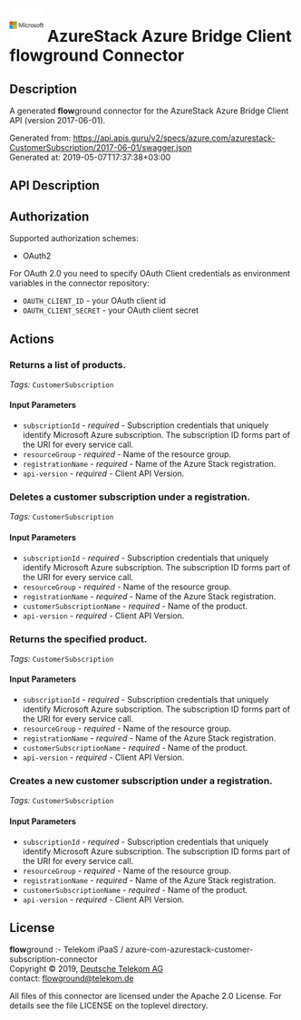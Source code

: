 # ![LOGO](logo.png) AzureStack Azure Bridge Client **flow**ground Connector

## Description

A generated **flow**ground connector for the AzureStack Azure Bridge Client API (version 2017-06-01).

Generated from: https://api.apis.guru/v2/specs/azure.com/azurestack-CustomerSubscription/2017-06-01/swagger.json<br/>
Generated at: 2019-05-07T17:37:38+03:00

## API Description



## Authorization

Supported authorization schemes:
- OAuth2

For OAuth 2.0 you need to specify OAuth Client credentials as environment variables in the connector repository:
* `OAUTH_CLIENT_ID` - your OAuth client id
* `OAUTH_CLIENT_SECRET` - your OAuth client secret

## Actions

### Returns a list of products.

*Tags:* `CustomerSubscription`

#### Input Parameters
* `subscriptionId` - _required_ - Subscription credentials that uniquely identify Microsoft Azure subscription. The subscription ID forms part of the URI for every service call.
* `resourceGroup` - _required_ - Name of the resource group.
* `registrationName` - _required_ - Name of the Azure Stack registration.
* `api-version` - _required_ - Client API Version.

### Deletes a customer subscription under a registration.

*Tags:* `CustomerSubscription`

#### Input Parameters
* `subscriptionId` - _required_ - Subscription credentials that uniquely identify Microsoft Azure subscription. The subscription ID forms part of the URI for every service call.
* `resourceGroup` - _required_ - Name of the resource group.
* `registrationName` - _required_ - Name of the Azure Stack registration.
* `customerSubscriptionName` - _required_ - Name of the product.
* `api-version` - _required_ - Client API Version.

### Returns the specified product.

*Tags:* `CustomerSubscription`

#### Input Parameters
* `subscriptionId` - _required_ - Subscription credentials that uniquely identify Microsoft Azure subscription. The subscription ID forms part of the URI for every service call.
* `resourceGroup` - _required_ - Name of the resource group.
* `registrationName` - _required_ - Name of the Azure Stack registration.
* `customerSubscriptionName` - _required_ - Name of the product.
* `api-version` - _required_ - Client API Version.

### Creates a new customer subscription under a registration.

*Tags:* `CustomerSubscription`

#### Input Parameters
* `subscriptionId` - _required_ - Subscription credentials that uniquely identify Microsoft Azure subscription. The subscription ID forms part of the URI for every service call.
* `resourceGroup` - _required_ - Name of the resource group.
* `registrationName` - _required_ - Name of the Azure Stack registration.
* `customerSubscriptionName` - _required_ - Name of the product.
* `api-version` - _required_ - Client API Version.

## License

**flow**ground :- Telekom iPaaS / azure-com-azurestack-customer-subscription-connector<br/>
Copyright © 2019, [Deutsche Telekom AG](https://www.telekom.de)<br/>
contact: flowground@telekom.de

All files of this connector are licensed under the Apache 2.0 License. For details
see the file LICENSE on the toplevel directory.
